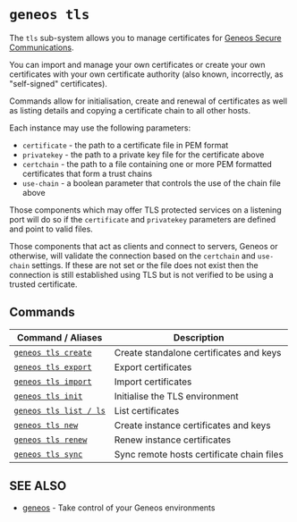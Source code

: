 # `geneos tls`

The `tls` sub-system allows you to manage certificates for [Geneos Secure Communications](https://docs.itrsgroup.com/docs/geneos/current/SSL/ssl_ug.html).

You can import and manage your own certificates or create your own certificates with your own certificate authority (also known, incorrectly, as "self-signed" certificates).

Commands allow for initialisation, create and renewal of certificates as well as listing details and copying a certificate chain to all other hosts.

Each instance may use the following parameters:

* `certificate` - the path to a certificate file in PEM format
* `privatekey` - the path to a private key file for the certificate above
* `certchain` - the path to a file containing one or more PEM formatted certificates that form a trust chains
* `use-chain` - a boolean parameter that controls the use of the chain file above

Those components which may offer TLS protected services on a listening port will do so if the `certificate` and `privatekey` parameters are defined and point to valid files.

Those components that act as clients and connect to servers, Geneos or otherwise, will validate the connection based on the `certchain` and `use-chain` settings. If these are not set or the file does not exist then the connection is still established using TLS but is not verified to be using a trusted certificate.


## Commands

| Command / Aliases | Description |
|-------|-------|
| [`geneos tls create`](geneos_tls_create.md)	 | Create standalone certificates and keys |
| [`geneos tls export`](geneos_tls_export.md)	 | Export certificates |
| [`geneos tls import`](geneos_tls_import.md)	 | Import certificates |
| [`geneos tls init`](geneos_tls_init.md)	 | Initialise the TLS environment |
| [`geneos tls list / ls`](geneos_tls_list.md)	 | List certificates |
| [`geneos tls new`](geneos_tls_new.md)	 | Create instance certificates and keys |
| [`geneos tls renew`](geneos_tls_renew.md)	 | Renew instance certificates |
| [`geneos tls sync`](geneos_tls_sync.md)	 | Sync remote hosts certificate chain files |

## SEE ALSO

* [geneos](geneos.md)	 - Take control of your Geneos environments
